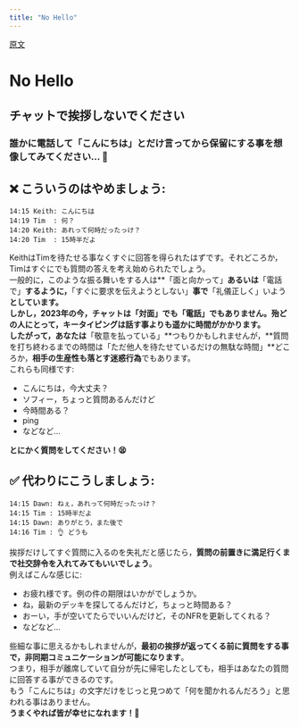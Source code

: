```yaml
---
title: "No Hello"
---
```

[原文](https://nohello.net)

# No Hello
## チャットで挨拶しないでください
### 誰かに電話して「こんにちは」とだけ言ってから保留にする事を想像してみてください... 🤦‍

## ❌ こういうのはやめましょう:
```text
14:15 Keith: こんにちは
14:19 Tim  : 何？
14:20 Keith: あれって何時だったっけ？
14:20 Tim  : 15時半だよ
```
KeithはTimを待たせる事なくすぐに回答を得られたはずです。それどころか，Timはすぐにでも質問の答えを考え始められたでしょう。  
一般的に，このような振る舞いをする人は**「面と向かって」**あるいは**「電話で」**するように，**「すぐに要求を伝えようとしない」**事で**「礼儀正しく」いよう**としています。  
しかし，2023年の今，**チャットは「対面」でも「電話」でもありません**。殆どの人にとって，**キータイピングは話す事よりも遥かに時間がかかります**。  
したがって，あなたは**「敬意を払っている」**つもりかもしれませんが，**質問を打ち終わるまでの時間は「ただ他人を待たせているだけの無駄な時間」**どころか，**相手の生産性も落とす迷惑行為**でもあります。  
これらも同様です:
- こんにちは，今大丈夫？
- ソフィー，ちょっと質問あるんだけど
- 今時間ある？
- ping
- などなど...

**とにかく質問をしてください！😫**

## ✅ 代わりにこうしましょう:
```text
14:15 Dawn: ねぇ，あれって何時だったっけ？
14:15 Tim : 15時半だよ
14:15 Dawn: ありがとう，また後で
14:16 Tim : 👌 どうも
```
挨拶だけしてすぐ質問に入るのを失礼だと感じたら，**質問の前置きに満足行くまで社交辞令を入れてみてもいいでしょう**。  
例えばこんな感じに:
- お疲れ様です。例の件の期限はいかがでしょうか。
- ね，最新のデッキを探してるんだけど，ちょっと時間ある？
- おーい，手が空いてたらでいいんだけど，そのNFRを更新してくれる？
- などなど...

些細な事に思えるかもしれませんが，**最初の挨拶が返ってくる前に質問をする事で，非同期コミュニケーションが可能になります**。  
つまり，相手が離席していて自分が先に帰宅したとしても，相手はあなたの質問に回答する事ができるのです。  
もう「こんにちは」の文字だけをじっと見つめて「何を聞かれるんだろう」と思われる事はありません。  
**うまくやれば皆が幸せになれます！🎉**